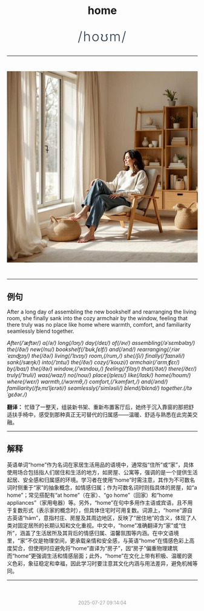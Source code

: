 <div align="center">

# home

<div style="margin: 30px 0;">
<h1 style="font-size: 2.5em; font-weight: 300; letter-spacing: 2px; margin: 0; color: #2c3e50;">
/hoʊm/
</h1>
</div>

</div>

---

<div align="center" style="margin: 40px 0;">

![home](images/home.png)

</div>

---

## 例句

After a long day of assembling the new bookshelf and rearranging the living room, she finally sank into the cozy armchair by the window, feeling that there truly was no place like home where warmth, comfort, and familiarity seamlessly blend together.

*After(/ˈæftər/) a(/ə/) long(/lɔŋ/) day(/deɪ/) of(/əv/) assembling(/əˈsɛmbəlɪŋ/) the(/ðə/) new(/nu/) bookshelf(/ˈbʊkˌʃɛlf/) and(/ənd/) rearranging(/ˌriərˈeɪnʤɪŋ/) the(/ðə/) living(/ˈlɪvɪŋ/) room,(/rum,/) she(/ʃi/) finally(/ˈfaɪnəli/) sank(/sæŋk/) into(/ˈɪntu/) the(/ðə/) cozy(/ˈkoʊzi/) armchair(/ˈɑrmˌʧɛr/) by(/baɪ/) the(/ðə/) window,(/ˈwɪndoʊ,/) feeling(/ˈfilɪŋ/) that(/ðət/) there(/ðɛr/) truly(/ˈtruli/) was(/wɑz/) no(/noʊ/) place(/pleɪs/) like(/laɪk/) home(/hoʊm/) where(/wɛr/) warmth,(/wɔrmθ,/) comfort,(/ˈkəmfərt,/) and(/ənd/) familiarity(/fəˌmɪˈljɛrəti/) seamlessly(/ˈsimləsli/) blend(/blɛnd/) together.(/təˈgɛðər./)*

**翻译：** 忙碌了一整天，组装新书架、重新布置客厅后，她终于沉入靠窗的那把舒适扶手椅中，感受到那种真正无可替代的归属感——温暖、舒适与熟悉在此完美交融。

---

## 解释

英语单词“home”作为名词在家居生活用品的语境中，通常指“住所”或“家”，具体使用场合包括指人们居住和生活的地方，如房屋、公寓等，强调的是一个提供生活起居、安全感和归属感的环境。学习者在使用“home”时需注意，其作为不可数名词时侧重于“家”的抽象概念，如情感归属；作为可数名词时则指具体的房屋，如“a home”；常见搭配有“at home”（在家）、“go home”（回家）和“home appliances”（家用电器）等。另外，“home”在句中多用作主语或宾语，且不用于复数形式（表示家的概念时），但具体住宅时可用复数。词源上，“home”源自古英语“hām”，意指村庄、房屋及其周边地区，反映了“居住地”的含义，体现了人类对固定居所的长期认知和文化重视。中文中，“home”准确翻译为“家”或“住所”，涵盖了生活居所及其背后的情感归属、温馨氛围等内涵。在中文语境里，“家”不仅是物理空间，更承载亲情和安全感，与英语“home”在情感色彩上高度契合，但使用时应避免将“home”直译为“房子”，因“房子”偏重物理建筑而“home”更强调生活和情感层面；此外，“home”在文化上带有积极、温暖的褒义色彩，象征稳定和幸福，因此学习时要注意其文化内涵与用法差异，避免机械等同。


---

<div align="center" style="margin-top: 50px;">
<small style="color: #999; font-size: 0.9em;">2025-07-27 09:14:04</small>
</div>
